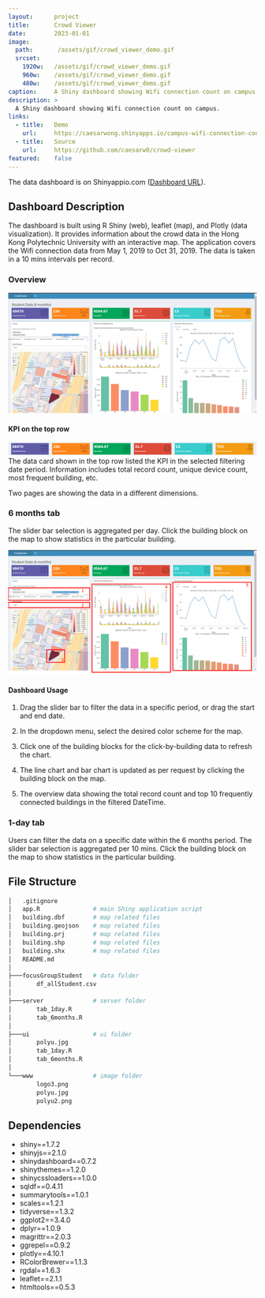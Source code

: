 ```yaml
---
layout:      project
title:       Crowd Viewer
date:        2023-01-01
image:
  path:       /assets/gif/crowd_viewer_demo.gif
  srcset:
    1920w:   /assets/gif/crowd_viewer_demo.gif
    960w:    /assets/gif/crowd_viewer_demo.gif
    480w:    /assets/gif/crowd_viewer_demo.gif
caption:     A Shiny dashboard showing Wifi connection count on campus.
description: >
  A Shiny dashboard showing Wifi connection count on campus.
links:
  - title:   Demo
    url:     https://caesarwong.shinyapps.io/campus-wifi-connection-count-dashboard/
  - title:   Source
    url:     https://github.com/caesarw0/crowd-viewer
featured:    false
---
```



The data dashboard is on Shinyappio.com ([Dashboard URL](https://caesarwong.shinyapps.io/campus-wifi-connection-count-dashboard/)).

## Dashboard Description

The dashboard is built using R Shiny (web), leaflet (map), and Plotly (data visualization). It provides information about the crowd data in the Hong Kong Polytechnic University with an interactive map. The application covers the Wifi connection data from May 1, 2019 to Oct 31, 2019. The data is taken in a 10 mins intervals per record.

### Overview

![overview](/assets/img/projects/crowdviewer/overview.png)

#### KPI on the top row

![toprow](/assets/img/projects/crowdviewer/datacard.png)
The data card shown in the top row listed the KPI in the selected filtering date period. Information includes total record count, unique device count, most frequent building, etc.

Two pages are showing the data in a different dimensions.

### 6 months tab

The slider bar selection is aggregated per day. Click the building block on the map to show statistics in the particular building.

![6month](/assets/img/projects/crowdviewer/6month_steps.png)

#### Dashboard Usage

1. Drag the slider bar to filter the data in a specific period, or drag the start and end date.

2. In the dropdown menu, select the desired color scheme for the map.

3. Click one of the building blocks for the click-by-building data to refresh the chart.

4. The line chart and bar chart is updated as per request by clicking the building block on the map.

5. The overview data showing the total record count and top 10 frequently connected buildings in the filtered DateTime.

### 1-day tab

Users can filter the data on a specific date within the 6 months period. The slider bar selection is aggregated per 10 mins. Click the building block on the map to show statistics in the particular building.

## File Structure

```bash
│   .gitignore
│   app.R               # main Shiny application script
│   building.dbf        # map related files
│   building.geojson    # map related files
│   building.prj        # map related files
│   building.shp        # map related files
│   building.shx        # map related files
│   README.md
│
├───focusGroupStudent   # data folder
│       df_allStudent.csv
│
├───server              # server folder
│       tab_1day.R
│       tab_6months.R
│
├───ui                  # ui folder
│       polyu.jpg
│       tab_1day.R
│       tab_6months.R
│
└───www                 # image folder
        logo3.png
        polyu.jpg
        polyu2.png
```

## Dependencies

- shiny==1.7.2
- shinyjs==2.1.0
- shinydashboard==0.7.2
- shinythemes==1.2.0
- shinycssloaders==1.0.0
- sqldf==0.4.11
- summarytools==1.0.1
- scales==1.2.1
- tidyverse==1.3.2
- ggplot2==3.4.0
- dplyr==1.0.9
- magrittr==2.0.3
- ggrepel==0.9.2
- plotly==4.10.1
- RColorBrewer==1.1.3
- rgdal==1.6.3
- leaflet==2.1.1
- htmltools==0.5.3
